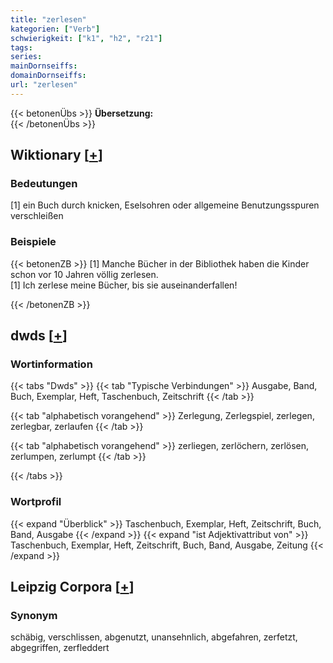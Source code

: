 ```yaml
---
title: "zerlesen"
kategorien: ["Verb"]
schwierigkeit: ["k1", "h2", "r21"]
tags:
series:
mainDornseiffs:
domainDornseiffs:
url: "zerlesen"
---
```


{{< betonenÜbs >}}
**Übersetzung:**  
{{< /betonenÜbs >}}

## Wiktionary [[+](https://de.wiktionary.org/wiki/zerlesen)]

### Bedeutungen
[1] ein Buch durch knicken, Eselsohren oder allgemeine Benutzungsspuren verschleißen  

### Beispiele
{{< betonenZB >}}
[1] Manche Bücher in der Bibliothek haben die Kinder schon vor 10 Jahren völlig zerlesen.  
[1] Ich zerlese meine Bücher, bis sie auseinanderfallen!  

{{< /betonenZB >}}


## dwds [[+](https://www.dwds.de/wb/zerlesen)]

### Wortinformation
{{< tabs "Dwds" >}}
{{< tab "Typische Verbindungen" >}}
Ausgabe, Band, Buch, Exemplar, Heft, Taschenbuch, Zeitschrift
{{< /tab >}}

{{< tab "alphabetisch vorangehend" >}}
Zerlegung, Zerlegspiel, zerlegen, zerlegbar, zerlaufen
{{< /tab >}}

{{< tab "alphabetisch vorangehend" >}}
zerliegen, zerlöchern, zerlösen, zerlumpen, zerlumpt
{{< /tab >}}

{{< /tabs >}}

### Wortprofil
{{< expand "Überblick" >}} Taschenbuch, Exemplar, Heft, Zeitschrift, Buch, Band, Ausgabe {{< /expand >}}
{{< expand "ist Adjektivattribut von" >}} Taschenbuch, Exemplar, Heft, Zeitschrift, Buch, Band, Ausgabe, Zeitung {{< /expand >}}

## Leipzig Corpora [[+](https://corpora.uni-leipzig.de/en/res?word=zerlesen&corpusId=deu_newscrawl-public_2018)]


### Synonym
schäbig, verschlissen, abgenutzt, unansehnlich, abgefahren, zerfetzt, abgegriffen, zerfleddert

